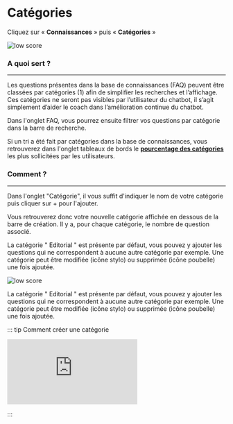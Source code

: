 # Catégories

Cliquez sur « **Connaissances** » puis « **Catégories** »

<div class="image_center">
  <img :src="$withBase('/assets/img/fr/connaissances/categories1.png')" alt="low score">
</div>


### A quoi sert ?
---

Les questions présentes dans la base de connaissances (FAQ) peuvent être classées par catégories (1) afin de simplifier les recherches et l’affichage. Ces catégories ne seront pas visibles par l’utilisateur du chatbot, il s’agit simplement d’aider le coach dans l’amélioration continue du chatbot.

Dans l'onglet FAQ, vous pourrez ensuite filtrer vos questions par catégorie dans la barre de recherche.

Si un tri a été fait par catégories dans la base de connaissances, vous retrouverez dans l'onglet tableaux de bords le [**pourcentage des catégories**](/fr/chatbot/tableaux_de_bord/rapport_usage.html#questions-repondues-par-categorie) les plus sollicitées par les utilisateurs.


### Comment ?
---

Dans l'onglet "Catégorie", il vous suffit d'indiquer le nom de votre catégorie puis cliquer sur + pour l'ajouter.

Vous retrouverez donc votre nouvelle catégorie affichée en dessous de la barre de création. Il y a, pour chaque catégorie, le nombre de question associé.

La catégorie " Editorial " est présente par défaut, vous pouvez y ajouter les questions qui ne correspondent à aucune autre catégorie par exemple. Une catégorie peut être modifiée (icône stylo) ou supprimée (icône poubelle) une fois ajoutée.

<div class="image_center">
  <img :src="$withBase('/assets/img/fr/connaissances/categories2.png')" alt="low score">
</div>

La catégorie " Editorial " est présente par défaut, vous pouvez y ajouter les questions qui ne correspondent à aucune autre catégorie par exemple. Une catégorie peut être modifiée (icône stylo) ou supprimée (icône poubelle) une fois ajoutée.

::: tip Comment créer une catégorie
<br style="margin: .5rem 0;" >

<iframe class="video_embed" src="https://www.youtube.com/embed/cmJw4ZWXbDQ" frameborder="0" allow="accelerometer; autoplay; encrypted-media; gyroscope; picture-in-picture" allowfullscreen></iframe>
<br style="margin: .5rem 0;" >

:::

